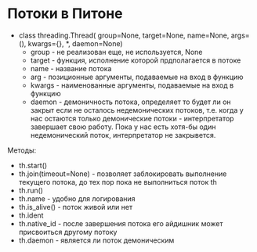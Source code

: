 # Потоки в Питоне

- class threading.Thread( group=None, target=None, name=None, args=(), kwargs={}, *, daemon=None)
  - group - не реализован еще, не используется, None
  - target - функция, исполнение которой прдполагается в потоке
  - name - название потока
  - arg - позиционные аргументы, подаваемые на вход в функцию
  - kwargs - наименованные аргументы, подаваемые на вход в функцию
  - daemon - демоничность потока, определяет то будет ли он закрыт если не осталось недемонических потоков, т.е. когда у нас остаются только демонические потоки - интерпретатор завершает свою работу. Пока у нас есть хотя-бы один недемонический поток, интерпретатор не закрывется.  

Методы:
   - th.start()
   - th.join(timeout=None) - позволяет заблокировать выполнение текущего потока, до тех пор пока не выполниться поток th
   - th.run()
   - th.name - удобно для логирования
   - th.is_alive()  - поток живой или нет
   - th.ident
   - th.native_id - после завершения потока его айдишник может присвоиться другому потоку
   - th.daemon - является  ли поток демоническим
